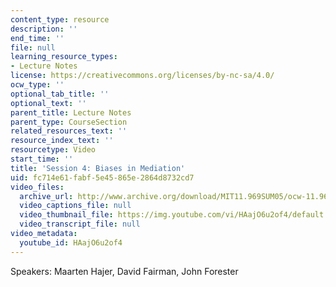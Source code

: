 ```yaml
---
content_type: resource
description: ''
end_time: ''
file: null
learning_resource_types:
- Lecture Notes
license: https://creativecommons.org/licenses/by-nc-sa/4.0/
ocw_type: ''
optional_tab_title: ''
optional_text: ''
parent_title: Lecture Notes
parent_type: CourseSection
related_resources_text: ''
resource_index_text: ''
resourcetype: Video
start_time: ''
title: 'Session 4: Biases in Mediation'
uid: fc714e61-fabf-5e45-865e-2864d8732cd7
video_files:
  archive_url: http://www.archive.org/download/MIT11.969SUM05/ocw-11.969-clip4-220k.mp4
  video_captions_file: null
  video_thumbnail_file: https://img.youtube.com/vi/HAajO6u2of4/default.jpg
  video_transcript_file: null
video_metadata:
  youtube_id: HAajO6u2of4
---
```


Speakers: Maarten Hajer, David Fairman, John Forester

